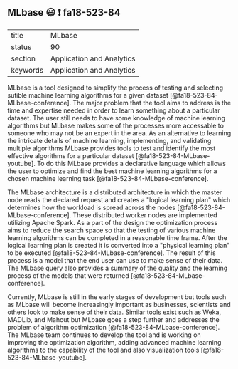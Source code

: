 ## MLbase :smiley: :exclamation: fa18-523-84


|          |                           |
| -------- | ------------------------- |
| title    | MLbase                    | 
| status   | 90                        |
| section  | Application and Analytics |
| keywords | Application and Analytics |


MLbase is a tool designed to simplify the process of testing and
selecting sutible machine learning algorithms for a given dataset
[@fa18-523-84-MLbase-conference]. The major problem that the tool aims
to address is the time and expertise needed in order to learn
something about a particular dataset. The user still needs to have
some knowledge of machine learning algorithms but MLbase makes some of
the processes more accessable to someone who may not be an expert in
the area.  As an alternative to learning the intricate details of
machine learning, implementing, and validating multiple algorithms
MLbase provides tools to test and identify the most effective
algorithms for a particular dataset [@fa18-523-84-MLbase-youtube].  To
do this MLbase provides a declarative language which allows the user
to optimize and find the best machine learning algorithms for a chosen
machine learning task [@fa18-523-84-MLbase-conference].

The MLbase architecture is a distributed architecture in which the
master node reads the declared request and creates a "logical learning
plan" which determines how the workload is spread across the nodes
[@fa18-523-84-MLbase-conference].  These distributed worker nodes are
implemented utilizing Apache Spark.  As a part of the design the
optimization process aims to reduce the search space so that the
testing of various machine learning algorithms can be completed in a
reasonable time frame.  After the logical learning plan is created it
is converted into a "physical learning plan" to be executed
[@fa18-523-84-MLbase-conference].  The result of this process is a
model that the end user can use to make sense of their data.  The
MLbase query also provides a summary of the quality and the learning
process of the models that were returned
[@fa18-523-84-MLbase-conference].

Currently, MLbase is still in the early stages of development but
tools such as MLbase will become increasingly important as businesses,
scientists and others look to make sense of their data.  Similar tools
exist such as Weka, MADLib, and Mahout but MLbase goes a step further
and addresses the problem of algorithm optimization
[@fa18-523-84-MLbase-conference]. The MLbase team continues to develop
the tool and is working on improving the optimization algorithm,
adding advanced machine learning algorithms to the capability of the
tool and also visualization tools [@fa18-523-84-MLbase-youtube].  

